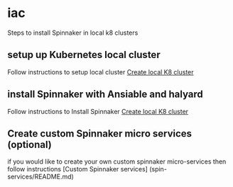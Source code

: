 # iac

Steps to install Spinnaker in local k8 clusters

## setup up Kubernetes local cluster

Follow instructions to setup local cluster [Create local K8 cluster](k8cluster/README.md)

## install Spinnaker with Ansiable and halyard

Follow instructions to Install Spinnaker [Create local K8 cluster](spinnaker/README.md)

## Create custom Spinnaker micro services (optional)

if you would like to create your own custom spinnaker micro-services then follow instructions [Custom Spinnaker services] (spin-services/README.md)